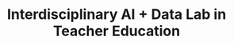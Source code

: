 ---
id: "aidlab" # nochmal überlegen
method: "Seminar"
institution: "Fakultät für Erziehungswissenschaft"
title: "Interdisciplinary AI + Data Lab in Teacher Education"
title_project:
title_short: "Teacher AID Lab"
period: "Apr 23 ­­- Mar 24 (12 months)"
foerderlinie: "Transferorientierte Data Literacy"
round: "2"
filter: "2"
lecture2go: "70365"
uhh_url: "https://www.hcl.uni-hamburg.de/ddlitlab/data-literacy-lehrlabor/zweite-foerderrunde/20-teacher-aid-lab.html"
contributors:
mentor: "Moritz Kreinsen, Prof. Dr. Sandra Schulz, Prof. Dr. Sandra Sprenger"
quote: "Im Lehr-Lern-Labor treffen die Studierenden auf einen außerschulischen Lernraum, in dem sie zum einen selbst umfangreiche KI- und Datenkompetenzen und zum anderen didaktische Kompetenzen durch praktische und niedrigschwellige Übungen erwerben und dabei gleichzeitig praktische Unterrichtserfahrungen mit Schüler:innen der Sekundarstufen sammeln."
text: |
    ## Das Projekt Teacher AID Lab

    Die Entwicklung des Lehrprojekts wurde durch mehrere Schlüsselfaktoren vorangetrieben. Ein zentraler Grund ist der dringende Bedarf, (angehenden) Lehrkräften während ihrer gesamten Ausbildung Daten- und KI-Kompetenz zu vermitteln. Trotz der wachsenden Bedeutung von Daten und KI in der Gesellschaft fehlen bisher Programme in der Lehrkräftebildung, die diesen Themen gerecht werden. Oft liegt der Fokus nur auf der Nutzung (z.B. „Prompting“) und nicht auf dem Verständnis der technologischen Perspektive von KI.

    Ein weiterer Faktor war das Feedback der Studierenden, die mehr praxisbezogene Inhalte über die üblichen Schulpraktika hinaus wünschen. Dies machte den Bedarf an einer engeren Verbindung zur realen Berufspraxis deutlich und führte zur Entscheidung für einen außerschulischen Lernort als Kooperationspartner.

    Das übergeordnete Ziel bleibt die feste Integration niedrigschwelliger, praxisorientierter Programme in das Lehramtscurriculum. Der Zugang zu diesen Inhalten muss erleichtert und fest verankert werden, damit angehende Lehrkräfte die notwendigen Kompetenzen erwerben, um den Anforderungen des modernen Bildungssystems gerecht zu werden.

    ## Rückblick und Ergebnisse

    Das Lehrprojekt hat wichtige Ergebnisse für die Lehrkräfteausbildung und die Förderung der KI-Kompetenz von (angehenden) Lehrkräften erzielt. Es ist eines der ersten Angebote im Bereich „AI Literacy“ in der Lehramtsausbildung an der Universität Hamburg und ein wesentlicher Schritt zur zeitgemäßen Ausbildung zukünftiger Lehrkräfte. Das Projekt fördert die Professionalisierung von Lehrkräften in der digitalen Transformation von Schule und Unterricht unter den Bedingungen von KI.

    Studierende können nun technologische und gesellschaftliche Aspekte von KI und Datenpraktiken verstehen und didaktische Ansätze entwickeln, um diese Inhalte zu vermitteln. Der praxisnahe Zugang ermöglicht durch die direkte Arbeit mit Schülerinnen und Schülern ein besseres Verständnis und erleichtert den Umgang mit KI-Systemen.

    Das Projekt bietet ein nachnutzbares, wahlpflichtiges Angebot zur Daten- und KI-Kompetenz im Lehramtsstudium, was nachhaltig die Data/AI Literacy Education an der Universität Hamburg stärkt. Es wirkt sich positiv auf die Studierenden und zukünftige Generationen von Schüler:innen aus. Die Veranstaltung adressierte zentrale Kompetenzen des "AI4K12" Frameworks, darunter:

    1. Daten, Datenformate, -strukturen und -speicherung sowie damit verbundene Terminologie und Konzepte erklären
    2. Konzepte und Methoden hinter dem Sammelbegriff „Künstliche Intelligenz“, insbesondere die Funktionsweise von maschinellem Lernen, differenzieren und erklären
    3. Daten- und KI-Konzepte fach-/anwendungsspezifisch einordnen und auf eigene Projekte anwenden.

    ## Tipps von Lehrenden für Lehrende

    Die Reflexion über sinnstiftende Lehrformate für die Projektziele spiegelt sich in der Seminargestaltung dieser Veranstaltung wider. Es bot sich insbesondere durch den hohen schulpraktischen Bezug an, den Studierenden überwiegend in Präsenzzeiten im Flipped-Classroom-Format zu begegnen. Begleitend zum Seminar wurde Moodle genutzt und ein entsprechender Kurs gemäß der Seminarstruktur entwickelt. Dieser beinhaltet auch eine reine Online-Einheit, für die während der Präsenzzeiten kein Raum war. Diese Online-Einheit wurde leider sehr schlecht angenommen. Die Studierenden fühlten sich aufgrund des Feedbacks überfordert mit der Fülle an Informationen, die ihnen zum Selbststudium im digitalen Raum überlassen wurden.

    Diese wichtige Erkenntnis wird in die zukünftige (digital-)didaktische Konzeption der Lehre einfließen. Eine Hürde stellte zudem dar, dass Schüler:innen (UHH-extern) nicht auf Moodle zugreifen konnten, weshalb ein eigenes Moodle installiert und dort entsprechende Kurse zu den einzelnen Projekten im Seminar eingepflegt werden mussten.

image: "https://www.hcl.uni-hamburg.de/16955467/pexels-7750690-733x414-5ea4a3c0914dcaea07fe8a4eb78e4daa11fdd052.jpg"
image_credit: "Vanessa Lohring / pexels"
link_external: "https://www.sfz-hamburg.de/, https://dl.gi.de/items/815add39-169d-47f9-b815-c88166eb9eec, https://zenodo.org/records/12063386, https://www.fis.uni-hamburg.de/publikationen/detail.html?id=613dbc95-923d-438f-9026-a3ff69760f64"
stine: "WiSe 2023/24: Seminar https://www.stine.uni-hamburg.de/scripts/mgrqispi.dll?APPNAME=CampusNet&PRGNAME=COURSEDETAILS&ARGUMENTS=-N000000000000001,-N000605,-N0,-N386873662144057,-N386873662128058,-N0,-N0,-N3,-AVUp8YDWzvfPUWNPIQdedmZWbfzZD4zZevumYHuLpCu5yfzHtRNP9fU7NWu7-cqAtRgWTOYKAHgWuVqGScoo5cdFZVBRmPzL9xqPp3fU8HBHPRU5t3SAfxUl9fqGPQz6trMoW4gmNOIWdrUmdPMKF7qyZ4bZUWYwPWZooPqZxxjUuRQcN4opIcfPDxQP6WDNZeDZkQjiNHjoZWWPU7gRBHd99Hf6ZPBPBQjmHeYRlYuAV7upXRDPmYDPHv-m0cIH54UH7cfPfVz6WfoH0OSAvfqKqWW5fx-pwmN6EWSftOdNwVQLFYfP3YUokQuADVjK64Bo8PWPhVDl-mgDAPQofHoKqHMUo7YKIvDcZHSf-OjWwWzHu4fmFxMoaeZmkcjRPQNR7PqPovSaN4f5fOWHAWupmRNfjvfm5HSLEvSLyegWwRWpl4qW-rM5oHkZTcWmmvBKKQIPeczPMedHafDoAW-Wdv-P5HqWgVUKXcZo9OIHwmf6hcYWQmjH6PMH64gpgPfHHVQpaxNLI7-UgPNZIvMHYHI5EVYWeVBZg7Woscd2APjmmQdHTvfGMOSKLVgPqfYPdVWH7HbZA4bZ3OuoA7YZKmqmdVzV9mzoo4DLaYDwQm-R8V-WDeWomrqHbczLI7NmMmf6wcULKOIHuxd5EYqewVZHhfqLMQq2wVDLgODWNmMmCWgoamMpMYWKD4QDFOYL7VdH-WqFZefoZQY7NHYwaWSFjvfG-PNU8mz6McBLMvD6xxIV6RvZqRUUqHQmk"
---